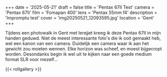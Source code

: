 +++
date = '2025-05-21'
draft = false
title = 'Pentax 67II Test'
camera = 'Pentax 67II'
film = 'Fomapan 400'
lens = 'Pentax 55mm f4'
description = 'Impromptu test'
cover = 'img20250521_12093595.jpg'
location = 'Gent'
+++

Tijdens een photowalk in Gent met Ierejjet kreeg ik deze Pentax 67II in mijn handen geduwd. Niet de meest interessante foto's die ik ooit gemaakt heb, wel een kanon van een camera.
Duidelijk een camera waar ik aan het gewicht zou moeten wennen. Elke horizon was scheef, en moest bijgecropt worden.
Desondanks begin ik wel uit te kijken naar een goede medium format SLR voor mezelf...

{{< rollgallery >}}
